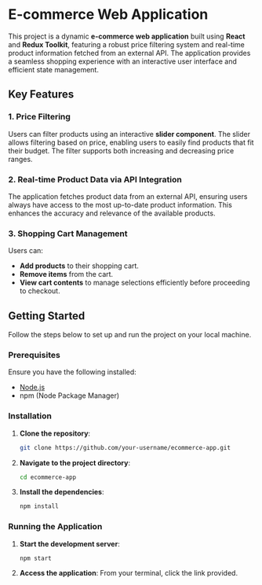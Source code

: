 # E-commerce Web Application

This project is a dynamic **e-commerce web application** built using **React** and **Redux Toolkit**, featuring a robust price filtering system and real-time product information fetched from an external API. The application provides a seamless shopping experience with an interactive user interface and efficient state management.

## Key Features

### 1. Price Filtering
Users can filter products using an interactive **slider component**. The slider allows filtering based on price, enabling users to easily find products that fit their budget. The filter supports both increasing and decreasing price ranges.

### 2. Real-time Product Data via API Integration
The application fetches product data from an external API, ensuring users always have access to the most up-to-date product information. This enhances the accuracy and relevance of the available products.

### 3. Shopping Cart Management
Users can:
- **Add products** to their shopping cart.
- **Remove items** from the cart.
- **View cart contents** to manage selections efficiently before proceeding to checkout.

## Getting Started

Follow the steps below to set up and run the project on your local machine.

### Prerequisites
Ensure you have the following installed:
- [Node.js](https://nodejs.org/)
- npm (Node Package Manager)

### Installation

1. **Clone the repository**:
   ```bash
   git clone https://github.com/your-username/ecommerce-app.git
2. **Navigate to the project directory**:
   ```bash
   cd ecommerce-app
3. **Install the dependencies**:
   ```bash
   npm install
### Running the Application

1. **Start the development server**:
   ```bash
   npm start
2.  **Access the application**:
    From your terminal, click the link provided.
